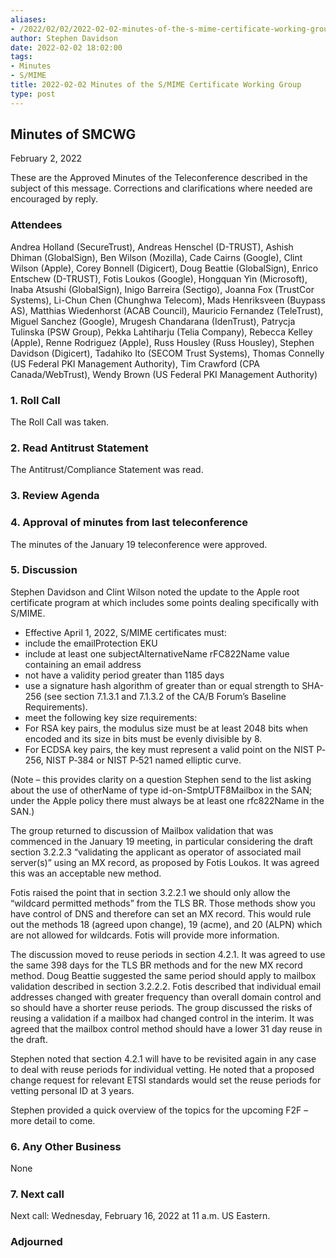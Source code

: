 ```yaml
---
aliases:
- /2022/02/02/2022-02-02-minutes-of-the-s-mime-certificate-working-group/
author: Stephen Davidson
date: 2022-02-02 18:02:00
tags:
- Minutes
- S/MIME
title: 2022-02-02 Minutes of the S/MIME Certificate Working Group 
type: post
---
```


## Minutes of SMCWG

February 2, 2022

These are the Approved Minutes of the Teleconference described in the subject of this message. Corrections and clarifications where needed are encouraged by reply.

### Attendees

Andrea Holland (SecureTrust), Andreas Henschel (D-TRUST), Ashish Dhiman (GlobalSign), Ben Wilson (Mozilla), Cade Cairns (Google), Clint Wilson (Apple), Corey Bonnell (Digicert), Doug Beattie (GlobalSign), Enrico Entschew (D-TRUST), Fotis Loukos (Google), Hongquan Yin (Microsoft), Inaba Atsushi (GlobalSign), Inigo Barreira (Sectigo), Joanna Fox (TrustCor Systems), Li-Chun Chen (Chunghwa Telecom), Mads Henriksveen (Buypass AS), Matthias Wiedenhorst (ACAB Council), Mauricio Fernandez (TeleTrust), Miguel Sanchez (Google), Mrugesh Chandarana (IdenTrust), Patrycja Tulinska (PSW Group), Pekka Lahtiharju (Telia Company), Rebecca Kelley (Apple), Renne Rodriguez (Apple), Russ Housley (Russ Housley), Stephen Davidson (Digicert), Tadahiko Ito (SECOM Trust Systems), Thomas Connelly (US Federal PKI Management Authority), Tim Crawford (CPA Canada/WebTrust), Wendy Brown (US Federal PKI Management Authority)

### 1. Roll Call

The Roll Call was taken.

### 2. Read Antitrust Statement

The Antitrust/Compliance Statement was read.

### 3. Review Agenda

### 4. Approval of minutes from last teleconference

The minutes of the January 19 teleconference were approved.

### 5. Discussion

Stephen Davidson and Clint Wilson noted the update to the Apple root certificate program at which includes some points dealing specifically with S/MIME.

- Effective April 1, 2022, S/MIME certificates must:
- include the emailProtection EKU
- include at least one subjectAlternativeName rFC822Name value containing an email address
- not have a validity period greater than 1185 days
- use a signature hash algorithm of greater than or equal strength to SHA-256 (see section 7.1.3.1 and 7.1.3.2 of the CA/B Forum’s Baseline Requirements).
- meet the following key size requirements:
- For RSA key pairs, the modulus size must be at least 2048 bits when encoded and its size in bits must be evenly divisible by 8.
- For ECDSA key pairs, the key must represent a valid point on the NIST P‐256, NIST P‐384 or NIST P‐521 named elliptic curve.

(Note – this provides clarity on a question Stephen send to the list asking about the use of otherName of type id-on-SmtpUTF8Mailbox in the SAN; under the Apple policy there must always be at least one rfc822Name in the SAN.)

The group returned to discussion of Mailbox validation that was commenced in the January 19 meeting, in particular considering the draft section 3.2.2.3 “validating the applicant as operator of associated mail server(s)” using an MX record, as proposed by Fotis Loukos. It was agreed this was an acceptable new method.

Fotis raised the point that in section 3.2.2.1 we should only allow the “wildcard permitted methods” from the TLS BR. Those methods show you have control of DNS and therefore can set an MX record. This would rule out the methods 18 (agreed upon change), 19 (acme), and 20 (ALPN) which are not allowed for wildcards. Fotis will provide more information.

The discussion moved to reuse periods in section 4.2.1. It was agreed to use the same 398 days for the TLS BR methods and for the new MX record method. Doug Beattie suggested the same period should apply to mailbox validation described in section 3.2.2.2. Fotis described that individual email addresses changed with greater frequency than overall domain control and so should have a shorter reuse periods. The group discussed the risks of reusing a validation if a mailbox had changed control in the interim. It was agreed that the mailbox control method should have a lower 31 day reuse in the draft.

Stephen noted that section 4.2.1 will have to be revisited again in any case to deal with reuse periods for individual vetting. He noted that a proposed change request for relevant ETSI standards would set the reuse periods for vetting personal ID at 3 years.

Stephen provided a quick overview of the topics for the upcoming F2F – more detail to come.

### 6. Any Other Business

None

### 7. Next call

Next call: Wednesday, February 16, 2022 at 11 a.m. US Eastern.

### Adjourned
